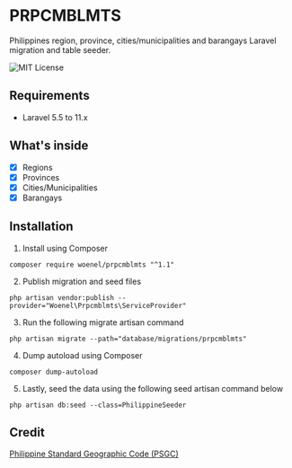 # PRPCMBLMTS
Philippines region, province, cities/municipalities and barangays Laravel migration and table seeder.

![MIT License](https://img.shields.io/badge/license-MIT-blue)

## Requirements
- Laravel 5.5 to 11.x

## What's inside
- [x] Regions
- [x] Provinces
- [x] Cities/Municipalities
- [x] Barangays

## Installation
1. Install using Composer
```
composer require woenel/prpcmblmts "^1.1"
```
2. Publish migration and seed files
```
php artisan vendor:publish --provider="Woenel\Prpcmblmts\ServiceProvider"
```
3. Run the following migrate artisan command
```
php artisan migrate --path="database/migrations/prpcmblmts"
```
4. Dump autoload using Composer
```
composer dump-autoload
```
5. Lastly, seed the data using the following seed artisan command below
```
php artisan db:seed --class=PhilippineSeeder
```

## Credit
[Philippine Standard Geographic Code (PSGC)](https://psa.gov.ph/classification/psgc)
